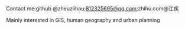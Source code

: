 Contact me:github @zheuziihau;812325695@qq.com;zhihu.com@江疾

Mainly interested in GIS, human geography and urban planning

